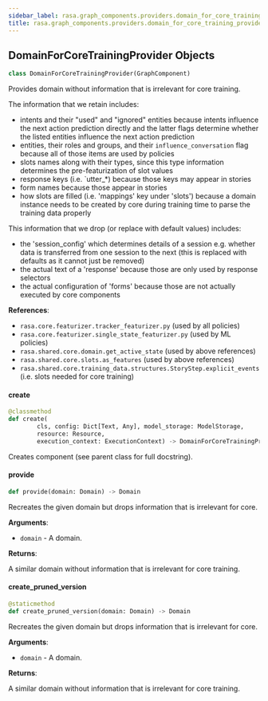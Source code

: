 ```yaml
---
sidebar_label: rasa.graph_components.providers.domain_for_core_training_provider
title: rasa.graph_components.providers.domain_for_core_training_provider
---
```

## DomainForCoreTrainingProvider Objects

```python
class DomainForCoreTrainingProvider(GraphComponent)
```

Provides domain without information that is irrelevant for core training.

The information that we retain includes:
- intents and their &quot;used&quot; and &quot;ignored&quot; entities because intents influence the
next action prediction directly and the latter flags determine whether the
listed entities influence the next action prediction
- entities, their roles and groups, and their `influence_conversation` flag because
all of those items are used by policies
- slots names along with their types, since this type information determines the
pre-featurization of slot values
- response keys (i.e. `utter_*) because those keys may appear in stories
- form names because those appear in stories
- how slots are filled (i.e. &#x27;mappings&#x27; key under &#x27;slots&#x27;) because a domain instance
needs to be created by core during training time to parse the training data
properly

This information that we drop (or replace with default values) includes:
- the &#x27;session_config&#x27; which determines details of a session e.g. whether data is
transferred from one session to the next (this is replaced with defaults as it
cannot just be removed)
- the actual text of a &#x27;response&#x27; because those are only used by response selectors
- the actual configuration of &#x27;forms&#x27; because those are not actually executed
by core components

**References**:

  - `rasa.core.featurizer.tracker_featurizer.py` (used by all policies)
  - `rasa.core.featurizer.single_state_featurizer.py` (used by ML policies)
  - `rasa.shared.core.domain.get_active_state` (used by above references)
  - `rasa.shared.core.slots.as_features` (used by above references)
  - `rasa.shared.core.training_data.structures.StoryStep.explicit_events`
  (i.e. slots needed for core training)

#### create

```python
@classmethod
def create(
        cls, config: Dict[Text, Any], model_storage: ModelStorage,
        resource: Resource,
        execution_context: ExecutionContext) -> DomainForCoreTrainingProvider
```

Creates component (see parent class for full docstring).

#### provide

```python
def provide(domain: Domain) -> Domain
```

Recreates the given domain but drops information that is irrelevant for core.

**Arguments**:

- `domain` - A domain.
  

**Returns**:

  A similar domain without information that is irrelevant for core training.

#### create\_pruned\_version

```python
@staticmethod
def create_pruned_version(domain: Domain) -> Domain
```

Recreates the given domain but drops information that is irrelevant for core.

**Arguments**:

- `domain` - A domain.
  

**Returns**:

  A similar domain without information that is irrelevant for core training.

